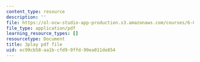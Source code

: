 ```yaml
---
content_type: resource
description: ''
file: https://ol-ocw-studio-app-production.s3.amazonaws.com/courses/6-0001-introduction-to-computer-science-and-programming-in-python-fall-2016/ec99cb58aa1bcfd99ffd99ea011de854_-wz4iU2V-Yo.pdf
file_type: application/pdf
learning_resource_types: []
resourcetype: Document
title: 3play pdf file
uid: ec99cb58-aa1b-cfd9-9ffd-99ea011de854
---
```

